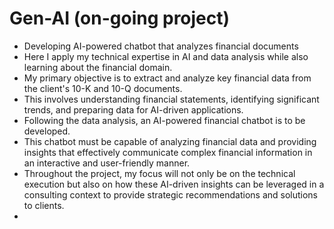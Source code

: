 # Gen-AI (on-going project)
 - Developing AI-powered chatbot that analyzes financial documents
 - Here I apply my technical expertise in AI and data analysis while also learning about the financial domain.
 - My primary objective is to extract and analyze key financial data from the client's 10-K and 10-Q documents.
 - This involves understanding financial statements, identifying significant trends, and preparing data for AI-driven applications.
 - Following the data analysis, an AI-powered financial chatbot is to be developed.
 - This chatbot must be capable of analyzing financial data and providing insights that effectively communicate complex financial information in an interactive and user-friendly manner.
 - Throughout the project, my focus will not only be on the technical execution but also on how these AI-driven insights can be leveraged in a consulting context to provide strategic recommendations and solutions to clients.
 - 
